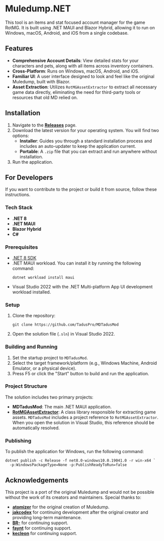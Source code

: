 ﻿# Muledump.NET

This tool is an items and stat focused account manager for the game RotMG. It is built using .NET MAUI and Blazor Hybrid, allowing it to run on Windows, macOS, Android, and iOS from a single codebase.

## Features

*   **Comprehensive Account Details**: View detailed stats for your characters and pets, along with all items across inventory containers.
*   **Cross-Platform**: Runs on Windows, macOS, Android, and iOS.
*   **Familiar UI**: A user interface designed to look and feel like the original Muledump, built with Blazor.
*   **Asset Extraction**: Utilizes `RotMGAssetExtractor` to extract all necessary game data directly, eliminating the need for third-party tools or resources that old MD relied on.

## Installation

1.  Navigate to the [**Releases**](https://github.com/TadusPro/Muledump.NET/releases/tag/latest) page.
2.  Download the latest version for your operating system. You will find two options:
    *   **Installer**: Guides you through a standard installation process and includes an auto-updater to keep the application current.
    *   **Portable**: A `.zip` file that you can extract and run anywhere without installation.
3.  Run the application.

## For Developers

If you want to contribute to the project or build it from source, follow these instructions.

### Tech Stack

*   **.NET 8**
*   **.NET MAUI**
*   **Blazor Hybrid**
*   **C#**

### Prerequisites

*   [.NET 8 SDK](https://dotnet.microsoft.com/download/dotnet/8.0)
*   .NET MAUI workload. You can install it by running the following command:
    ```shell
    dotnet workload install maui
    ```
*   Visual Studio 2022 with the .NET Multi-platform App UI development workload installed.

### Setup

1.  Clone the repository:
    ```shell
    git clone https://github.com/TadusPro/MDTadusMod
    ```
2.  Open the solution file (`.sln`) in Visual Studio 2022.

### Building and Running

1.  Set the startup project to `MDTadusMod`.
2.  Select the target framework/platform (e.g., Windows Machine, Android Emulator, or a physical device).
3.  Press F5 or click the "Start" button to build and run the application.

### Project Structure

The solution includes two primary projects:
*   **MDTadusMod**: The main .NET MAUI application.
*   **[RotMGAssetExtractor](https://github.com/TadusPro/RotMGAssetExtractor)**: A class library responsible for extracting game assets. `MDTadusMod` includes a project reference to `RotMGAssetExtractor`. When you open the solution in Visual Studio, this reference should be automatically resolved.

### Publishing

To publish the application for Windows, run the following command:

```shell
dotnet publish -c Release -f net8.0-windows10.0.19041.0 -r win-x64 `
  -p:WindowsPackageType=None -p:PublishReadyToRun=false
```

## Acknowledgements

This project is a port of the original Muledump and would not be possible without the work of its creators and maintainers. Special thanks to:

*   **[atomizer](https://github.com/atomizer/muledump)** for the original creation of Muledump.
*   **[jakcodex](https://github.com/jakcodex/muledump)** for continuing development after the original creator and providing long-term maintenance.
*   **[BR-](https://github.com/BR-/muledump)** for continuing support.
*   **[faynt](https://github.com/faynt0/muledump-but-better)** for continuing support.
*   **[kecleon](https://github.com/kecleon)** for continuing support.

